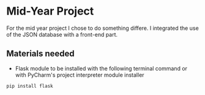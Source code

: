 # Mid-Year Project

For the mid year project I chose to do something differe. I integrated the use of the JSON database with a front-end part.

## Materials needed
- Flask module to be installed with the following terminal command or with PyCharm's project interpreter module installer

```
pip install flask
```

